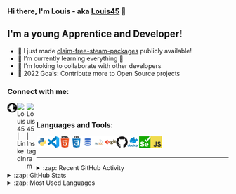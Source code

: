 ### Hi there, I'm Louis - aka [Louis45][website] 👋 

## I'm a young Apprentice and Developer!

- 🔭 I just made [claim-free-steam-packages](https://github.com/Luois45/claim-free-steam-packages) publicly available!
- 🌱 I’m currently learning everything 🤣
- 👯 I’m looking to collaborate with other developers
- 🥅 2022 Goals: Contribute more to Open Source projects

### Connect with me:

[<img align="left" alt="linktree.louis45.de" width="22px" src="https://raw.githubusercontent.com/iconic/open-iconic/master/svg/globe.svg" />][website]
[<img align="left" alt="Louis45 | LinkedIn" width="22px" src="https://cdn.jsdelivr.net/npm/simple-icons@v3/icons/linkedin.svg" />][linkedin]
[<img align="left" alt="Louis45 | Instagram" width="22px" src="https://cdn.jsdelivr.net/npm/simple-icons@v3/icons/instagram.svg" />][instagram]

<br />

### Languages and Tools:

[<img align="left" alt="Python" width="26px" src="https://raw.githubusercontent.com/github/explore/80688e429a7d4ef2fca1e82350fe8e3517d3494d/topics/python/python.png" />](https://github.com/topics/python)
[<img align="left" alt="Visual Studio Code" width="26px" src="https://raw.githubusercontent.com/github/explore/bbd48b997e8d0bef63f676eca4da5e1f76487b56/topics/visual-studio-code/visual-studio-code.png" />](https://github.com/topics/visual-studio-code)
[<img align="left" alt="HTML" width="26px" src="https://raw.githubusercontent.com/github/explore/80688e429a7d4ef2fca1e82350fe8e3517d3494d/topics/html/html.png" />](https://github.com/topics/html)
[<img align="left" alt="CSS" width="26px" src="https://raw.githubusercontent.com/github/explore/80688e429a7d4ef2fca1e82350fe8e3517d3494d/topics/css/css.png" />](https://github.com/topics/css)
[<img align="left" alt="SQL" width="26px" src="https://raw.githubusercontent.com/github/explore/80688e429a7d4ef2fca1e82350fe8e3517d3494d/topics/sql/sql.png" />](https://github.com/topics/sql)
[<img align="left" alt="MySQL" width="26px" src="https://raw.githubusercontent.com/github/explore/80688e429a7d4ef2fca1e82350fe8e3517d3494d/topics/mysql/mysql.png" />](https://github.com/topics/mysql)
[<img align="left" alt="Git" width="26px" src="https://raw.githubusercontent.com/github/explore/80688e429a7d4ef2fca1e82350fe8e3517d3494d/topics/git/git.png" />](https://github.com/topics/git)
[<img align="left" alt="GitHub" width="26px" src="https://raw.githubusercontent.com/github/explore/78df643247d429f6cc873026c0622819ad797942/topics/github/github.png" />](https://github.com/topics/github)
[<img align="left" alt="GitHub" width="26px" src="https://raw.githubusercontent.com/github/explore/80688e429a7d4ef2fca1e82350fe8e3517d3494d/topics/docker/docker.png" />](https://github.com/topics/docker)
[<img align="left" alt="Selenium" width="26px" src="https://raw.githubusercontent.com/github/explore/6c7084bb772f6fabaae377f5ae4a607594234ee6/topics/selenium/selenium.png" />](https://github.com/topics/selenium)
[<img align="left" alt="JavaScript" width="26px" src="https://raw.githubusercontent.com/github/explore/80688e429a7d4ef2fca1e82350fe8e3517d3494d/topics/javascript/javascript.png" />](https://github.com/topics/javascript)

<br />
<br />

---

<details>
  <summary>:zap: Recent GitHub Activity</summary>
  
<!--START_SECTION:activity-->
1. 🚀 Published release [Version 1.0](https://github.com/Luois45/SkinbaronBot_v2/releases/tag/v1.0.0) in [Luois45/SkinbaronBot_v2](https://github.com/Luois45/SkinbaronBot_v2)
2. 🚀 Published release [Version 1.0](https://github.com/Luois45/SkinbaronBot_v2/releases/tag/v1.0.0) in [Luois45/SkinbaronBot_v2](https://github.com/Luois45/SkinbaronBot_v2)
3. 🚀 Published release [Version 1.0](https://github.com/Luois45/SkinbaronBot_v2/releases/tag/v1.0) in [Luois45/SkinbaronBot_v2](https://github.com/Luois45/SkinbaronBot_v2)
4. 🔒 Closed issue [#10](https://github.com/Luois45/SkinbaronBot_v2/issues/10) in [Luois45/SkinbaronBot_v2](https://github.com/Luois45/SkinbaronBot_v2)
5. ❗ Opened issue [#10](https://github.com/Luois45/SkinbaronBot_v2/issues/10) in [Luois45/SkinbaronBot_v2](https://github.com/Luois45/SkinbaronBot_v2)
6. 🔒 Closed issue [#9](https://github.com/Luois45/SkinbaronBot_v2/issues/9) in [Luois45/SkinbaronBot_v2](https://github.com/Luois45/SkinbaronBot_v2)
7. ❗ Opened issue [#9](https://github.com/Luois45/SkinbaronBot_v2/issues/9) in [Luois45/SkinbaronBot_v2](https://github.com/Luois45/SkinbaronBot_v2)
8. 🔒 Closed issue [#8](https://github.com/Luois45/SkinbaronBot_v2/issues/8) in [Luois45/SkinbaronBot_v2](https://github.com/Luois45/SkinbaronBot_v2)
9. ❗ Opened issue [#8](https://github.com/Luois45/SkinbaronBot_v2/issues/8) in [Luois45/SkinbaronBot_v2](https://github.com/Luois45/SkinbaronBot_v2)
10. 🔒 Closed issue [#7](https://github.com/Luois45/SkinbaronBot_v2/issues/7) in [Luois45/SkinbaronBot_v2](https://github.com/Luois45/SkinbaronBot_v2)
<!--END_SECTION:activity-->
  
</details>

<details>
  <summary>:zap: GitHub Stats</summary>
  <a href="https://github.com/Luois45?tab=repositories">
    <img align="center" alt="Louis45's GitHub Stats" src="https://github-readme-stats.vercel.app/api?username=Luois45&count_private=true&theme=tokyonight&show_icons=true" />
  </a>
</details>

<details>
  <summary>:zap: Most Used Languages</summary>
  <a href="https://github.com/Luois45?tab=repositories">
    <img align="center" alt="Louis45's Most Used Languages" src="https://github-readme-stats.vercel.app/api/top-langs/?username=Luois45&count_private=true&theme=tokyonight&layout=compact" />
  </a>
</details>

[website]: https://linktree.louis45.de/
[instagram]: https://rebrand.ly/instagram-45
[linkedin]: https://rebrand.ly/linkedin-45
